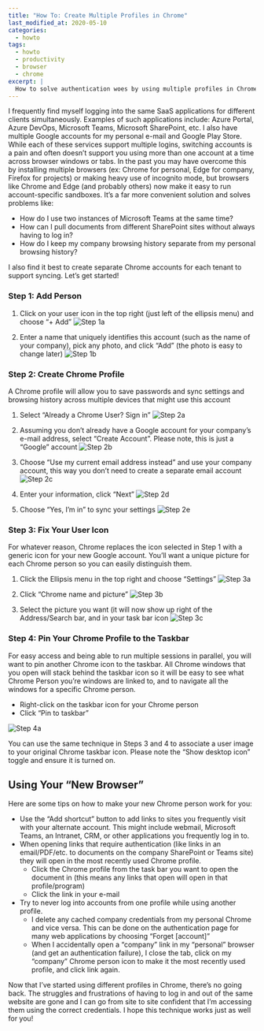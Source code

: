 ```yaml
---
title: "How To: Create Multiple Profiles in Chrome"
last_modified_at: 2020-05-10
categories:
  - howto
tags:
  - howto
  - productivity
  - browser
  - chrome
excerpt: |
  How to solve authentication woes by using multiple profiles in Chrome
---
```


I frequently find myself logging into the same SaaS applications for different clients simultaneously. Examples of such applications include: Azure Portal, Azure DevOps, Microsoft Teams, Microsoft SharePoint, etc. I also have multiple Google accounts for my personal e-mail and Google Play Store. While each of these services support multiple logins, switching accounts is a pain and often doesn’t support you using more than one account at a time across browser windows or tabs. In the past you may have overcome this by installing multiple browsers (ex: Chrome for personal, Edge for company, Firefox for projects) or making heavy use of incognito mode, but browsers like Chrome and Edge (and probably others) now make it easy to run account-specific sandboxes. It’s a far more convenient solution and solves problems like:

* How do I use two instances of Microsoft Teams at the same time?
* How can I pull documents from different SharePoint sites without always having to log in?
* How do I keep my company browsing history separate from my personal browsing history?

I also find it best to create separate Chrome accounts for each tenant to support syncing. Let’s get started!

### Step 1: Add Person
1. Click on your user icon in the top right (just left of the ellipsis menu) and choose “+ Add”
  ![Step 1a](/assets/images/2020-05-10/1a.png)

2. Enter a name that uniquely identifies this account (such as the name of your company), pick any photo, and click “Add” (the photo is easy to change later)
  ![Step 1b](/assets/images/2020-05-10/1b.png)

### Step 2: Create Chrome Profile
A Chrome profile will allow you to save passwords and sync settings and browsing history across multiple devices that might use this account

1. Select “Already a Chrome User? Sign in”
  ![Step 2a](/assets/images/2020-05-10/2a.png)

2. Assuming you don’t already have a Google account for your company’s e-mail address, select “Create Account”. Please note, this is just a “Google” account 
![Step 2b](/assets/images/2020-05-10/2b.png)

3. Choose “Use my current email address instead” and use your company account, this way you don’t need to create a separate email account
![Step 2c](/assets/images/2020-05-10/2c.png)

4. Enter your information, click “Next”
![Step 2d](/assets/images/2020-05-10/2d.png)

5. Choose “Yes, I’m in” to sync your settings
![Step 2e](/assets/images/2020-05-10/2e.png)

### Step 3: Fix Your User Icon
For whatever reason, Chrome replaces the icon selected in Step 1 with a generic icon for your new Google account. You’ll want a unique picture for each Chrome person so you can easily distinguish them.
1. Click the Ellipsis menu in the top right and choose “Settings”
  ![Step 3a](/assets/images/2020-05-10/3a.png)

2. Click “Chrome name and picture”
  ![Step 3b](/assets/images/2020-05-10/3b.png)

3. Select the picture you want (it will now show up right of the Address/Search bar, and in your task bar icon
  ![Step 3c](/assets/images/2020-05-10/3c.png)

### Step 4: Pin Your Chrome Profile to the Taskbar
For easy access and being able to run multiple sessions in parallel, you will want to pin another Chrome icon to the taskbar. All Chrome windows that you open will stack behind the taskbar icon so it will be easy to see what Chrome Person you’re windows are linked to, and to navigate all the windows for a specific Chrome person.

* Right-click on the taskbar icon for your Chrome person
* Click “Pin to taskbar”

![Step 4a](/assets/images/2020-05-10/4a.png)

You can use the same technique in Steps 3 and 4 to associate a user image to your original Chrome taskbar icon. Please note the “Show desktop icon” toggle and ensure it is turned on.

## Using Your “New Browser”
Here are some tips on how to make your new Chrome person work for you:
* Use the “Add shortcut” button to add links to sites you frequently visit with your alternate account. This might include webmail, Microsoft Teams, an Intranet, CRM, or other applications you frequently log in to.
* When opening links that require authentication (like links in an email/PDF/etc. to documents on the company SharePoint or Teams site) they will open in the most recently used Chrome profile.
  * Click the Chrome profile from the task bar you want to open the document in (this means any links that open will open in that profile/program)
  * Click the link in your e-mail
* Try to never log into accounts from one profile while using another profile.
  * I delete any cached company credentials from my personal Chrome and vice versa. This can be done on the authentication page for many web applications by choosing “Forget \[account\]”
  * When I accidentally open a “company” link in my “personal” browser (and get an authentication failure), I close the tab, click on my “company” Chrome person icon to make it the most recently used profile, and click link again.

Now that I’ve started using different profiles in Chrome, there’s no going back. The struggles and frustrations of having to log in and out of the same website are gone and I can go from site to site confident that I’m accessing them using the correct credentials. I hope this technique works just as well for you!

